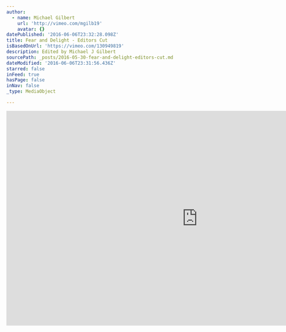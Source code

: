 ```yaml
---
author:
  - name: Michael Gilbert
    url: 'http://vimeo.com/mgilb19'
    avatar: {}
datePublished: '2016-06-06T23:32:28.098Z'
title: Fear and Delight - Editors Cut
isBasedOnUrl: 'https://vimeo.com/130949819'
description: Edited by Michael J Gilbert
sourcePath: _posts/2016-05-30-fear-and-delight-editors-cut.md
dateModified: '2016-06-06T23:31:56.436Z'
starred: false
inFeed: true
hasPage: false
inNav: false
_type: MediaObject

---
```

<iframe src="https://cdn.embedly.com/widgets/media.html?src=https%3A%2F%2Fplayer.vimeo.com%2Fvideo%2F130949819&amp;url=https%3A%2F%2Fvimeo.com%2F130949819&amp;image=http%3A%2F%2Fi.vimeocdn.com%2Fvideo%2F523004684_1280.jpg&amp;key=b7d04c9b404c499eba89ee7072e1c4f7&amp;type=text%2Fhtml&amp;schema=vimeo" width="1000" height="563" scrolling="no" frameborder="0" allowfullscreen="" style=""></iframe>